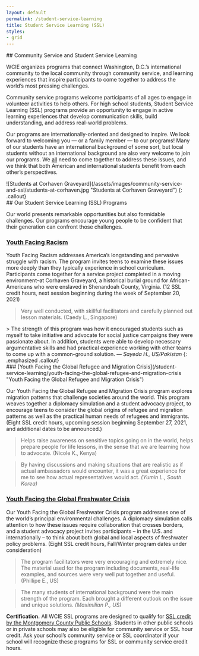 ```yaml
---
layout: default
permalink: /student-service-learning
title: Student Service Learning (SSL)
styles:
- grid
---
```

<section markdown="1">
## Community Service and Student Service Learning

WCIE organizes programs that connect Washington, D.C.’s international community to the local community through community service, and learning experiences that inspire participants to come together to address the world’s most pressing challenges. 

Community service programs welcome participants of all ages to engage in volunteer activities to help others. For high school students, Student Service Learning (SSL) programs provide an opportunity to engage in active learning experiences that develop communication skills, build understanding, and address real-world problems. 

Our programs are internationally-oriented and designed to inspire. We look forward to welcoming you — or a family member — to our programs! Many of our students have an international background of some sort, but local students without an international background are also very welcome to join our programs. We <u>all</u> need to come together to address these issues, and we think that both American and international students benefit from each other’s perspectives.
</section>
![Students at Corhaven Graveyard](/assets/images/community-service-and-ssl/students-at-corhaven.jpg "Students at Corhaven Graveyard")
{: .callout}

<section markdown="1">
## Our Student Service Learning (SSL) Programs

Our world presents remarkable opportunities but also formidable challenges. Our programs encourage young people to be confident that their generation can confront those challenges.

### [Youth Facing Racism](/student-service-learning/youth-facing-racism "Youth Facing Racism")

Youth Facing Racism addresses America’s longstanding and pervasive struggle with racism. The program invites teens to examine these issues more deeply than they typically experience in school curriculum. Participants come together for a service project completed in a moving environment–at Corhaven Graveyard, a historical burial ground for African-Americans who were enslaved in Shenandoah County, Virginia. (12 SSL credit hours, next session beginning during the week of September 20, 2021)

> Very well conducted, with skillful facilitators and carefully planned out lesson materials. (Caedy L., Singapore)
</section>
> The strength of this program was how it encouraged students such as myself to take initiative and advocate for social justice campaigns they were passionate about. In addition, students were able to develop necessary argumentative skills and had practical experience working with other teams to come up with a common-ground solution. <cite>&mdash; Sayeda H., US/Pakistan</cite>
{: .emphasized .callout}
<section markdown="1">
### [Youth Facing the Global Refugee and Migration Crisis](/student-service-learning/youth-facing-the-global-refugee-and-migration-crisis "Youth Facing the Global Refugee and Migration Crisis")

Our Youth Facing the Global Refugee and Migration Crisis program explores migration patterns that challenge societies around the world. This program weaves together a diplomacy simulation and a student advocacy project, to encourage teens to consider the global origins of refugee and migration patterns as well as the practical human needs of refugees and immigrants. (Eight SSL credit hours, upcoming session beginning September 27, 2021, and additional dates to be announced.)

> Helps raise awareness on sensitive topics going on in the world, helps prepare people for life lessons, in the sense that we are learning how to advocate. (Nicole K., Kenya)

> By having discussions and making situations that are realistic as if actual ambassadors would encounter, it was a great experience for me to see how actual representatives would act. <cite>(Yumin L., South Korea)</cite>

### [Youth Facing the Global Freshwater Crisis](/student-service-learning/youth-facing-the-global-freshwater-crisis "Youth Facing the Global Freshwater Crisis")

Our Youth Facing the Global Freshwater Crisis program addresses one of the world’s principal environmental challenges. A diplomacy simulation calls attention to how these issues require collaboration that crosses borders, and a student advocacy project invites participants – in the U.S. and internationally – to think about both global and local aspects of freshwater policy problems. (Eight SSL credit hours, Fall/Winter program dates under consideration)

> The program facilitators were very encouraging and extremely nice. The material used for the program including documents, real-life examples, and sources were very well put together and useful. (Phillipe E., US)

> The many students of international background were the main strength of the program. Each brought a different outlook on the issue and unique solutions.
> <cite>(Maximilian P., US)</cite>

**Certification.** All WCIE SSL programs are designed to qualify for [SSL credit by the Montgomery County Public Schools](https://montgomerycountymd.galaxydigital.com/agency/detail/?agency_id=92808). Students in other public schools or in private schools may also be eligible for community service or SSL hour credit. Ask your school’s community service or SSL coordinator if your school will recognize these programs for SSL or community service credit hours.
</section>
